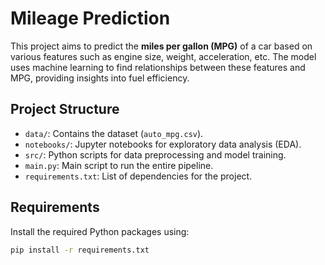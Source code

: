 # Mileage Prediction

This project aims to predict the **miles per gallon (MPG)** of a car based on various features such as engine size, weight, acceleration, etc. The model uses machine learning to find relationships between these features and MPG, providing insights into fuel efficiency.

## Project Structure

- `data/`: Contains the dataset (`auto_mpg.csv`).
- `notebooks/`: Jupyter notebooks for exploratory data analysis (EDA).
- `src/`: Python scripts for data preprocessing and model training.
- `main.py`: Main script to run the entire pipeline.
- `requirements.txt`: List of dependencies for the project.

## Requirements

Install the required Python packages using:

```bash
pip install -r requirements.txt

